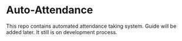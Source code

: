 # Auto-Attendance
This repo contains automated attendance taking system.
Guide will be added later. It still is on development process.
